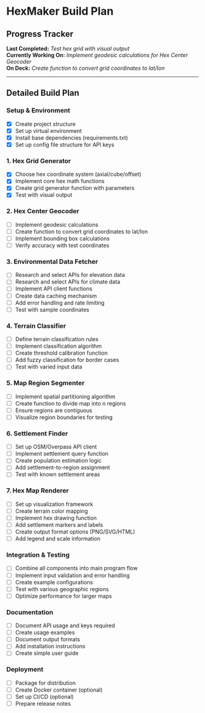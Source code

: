 # HexMaker Build Plan

## Progress Tracker

**Last Completed:** *Test hex grid with visual output*  
**Currently Working On:** *Implement geodesic calculations for Hex Center Geocoder*  
**On Deck:** *Create function to convert grid coordinates to lat/lon*

---

## Detailed Build Plan

### Setup & Environment
- [x] Create project structure
- [x] Set up virtual environment
- [x] Install base dependencies (requirements.txt)
- [x] Set up config file structure for API keys

### 1. Hex Grid Generator
- [x] Choose hex coordinate system (axial/cube/offset)
- [x] Implement core hex math functions
- [x] Create grid generator function with parameters
- [x] Test with visual output

### 2. Hex Center Geocoder
- [ ] Implement geodesic calculations
- [ ] Create function to convert grid coordinates to lat/lon
- [ ] Implement bounding box calculations
- [ ] Verify accuracy with test coordinates

### 3. Environmental Data Fetcher
- [ ] Research and select APIs for elevation data
- [ ] Research and select APIs for climate data
- [ ] Implement API client functions
- [ ] Create data caching mechanism
- [ ] Add error handling and rate limiting
- [ ] Test with sample coordinates

### 4. Terrain Classifier
- [ ] Define terrain classification rules
- [ ] Implement classification algorithm
- [ ] Create threshold calibration function
- [ ] Add fuzzy classification for border cases
- [ ] Test with varied input data

### 5. Map Region Segmenter
- [ ] Implement spatial partitioning algorithm
- [ ] Create function to divide map into n regions
- [ ] Ensure regions are contiguous
- [ ] Visualize region boundaries for testing

### 6. Settlement Finder
- [ ] Set up OSM/Overpass API client
- [ ] Implement settlement query function
- [ ] Create population estimation logic
- [ ] Add settlement-to-region assignment
- [ ] Test with known settlement areas

### 7. Hex Map Renderer
- [ ] Set up visualization framework
- [ ] Create terrain color mapping
- [ ] Implement hex drawing function
- [ ] Add settlement markers and labels
- [ ] Create output format options (PNG/SVG/HTML)
- [ ] Add legend and scale information

### Integration & Testing
- [ ] Combine all components into main program flow
- [ ] Implement input validation and error handling
- [ ] Create example configurations
- [ ] Test with various geographic regions
- [ ] Optimize performance for larger maps

### Documentation
- [ ] Document API usage and keys required
- [ ] Create usage examples
- [ ] Document output formats
- [ ] Add installation instructions
- [ ] Create simple user guide

### Deployment
- [ ] Package for distribution
- [ ] Create Docker container (optional)
- [ ] Set up CI/CD (optional)
- [ ] Prepare release notes